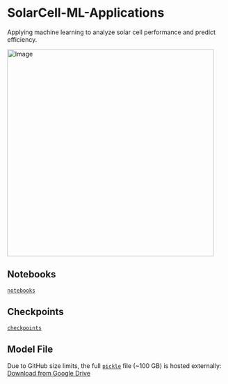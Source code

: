 # SolarCell-ML-Applications
Applying machine learning to analyze solar cell performance and predict efficiency.

<img width="475" height="475" alt="Image" src="https://github.com/user-attachments/assets/3ed1b604-52a5-4bee-a516-e6899c3b2656" />

## Notebooks
[`notebooks`](notebooks) 

## Checkpoints
[`checkpoints`](checkpoints)

## Model File
Due to GitHub size limits, the full [`pickle`](pickle) file (~100 GB) is hosted externally:
[Download from Google Drive](https://drive.google.com/file/d/1PpUy9nkPIpzvdHHDD-el9eJ5A4c_8k4o/view?usp=drive_link)
